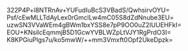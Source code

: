 322P4P+l8NTRnAv+YUFudIuBcS3VBadS/QwhsirvOYU=
Psf/cEwMLLTdAyLex0rGmclLw4mC05S8dZdNnube3EU=
uzwSN3VVaWEm4gBWm1bxYSS8e7pP9OO0uZ2IUUEHFkI=
EOU+KNsilcEqmmjB5D1GcwYVBLWZpLtVJY1RgPrdO3I=
K8KPGiuPlgs7u/ko5mwW/++mm3Vmxft0Opf2UkeDpzk=
